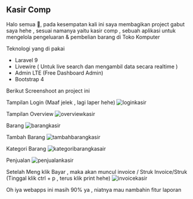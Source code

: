 ## Kasir Comp

Halo semua 👋, pada kesempatan kali ini saya membagikan project gabut saya hehe , sesuai namanya yaitu kasir comp , sebuah aplikasi untuk mengelola pengeluaran & pembelian barang di Toko Komputer

Teknologi yang di pakai
 - Laravel 9
 - Livewire ( Untuk live search dan mengambil data secara realtime )
 - Admin LTE (Free Dashboard Admin)
 - Bootstrap 4

Berikut Screenshoot an project ini

Tampilan Login (Maaf jelek , lagi laper hehe)
![loginkasir](https://user-images.githubusercontent.com/91861324/163503115-c70f4b2b-06aa-44d7-8985-e3f29dbcfcb7.png)

Tampilan Overview
![overviewkasir](https://user-images.githubusercontent.com/91861324/163503177-fcad20d7-ee05-4b3e-ade7-b87727cbb5d9.png)

Barang
![barangkasir](https://user-images.githubusercontent.com/91861324/163503265-5c7ad3da-3025-4249-b6af-f04236200937.png)

Tambah Barang
![tambahbarangkasir](https://user-images.githubusercontent.com/91861324/163503299-0e72c6de-03d6-41c3-9422-6c27ee58bb0c.png)

Kategori Barang
![kategoribarangkasair](https://user-images.githubusercontent.com/91861324/163503329-78154526-0248-4f22-a193-e1bf5d6b9647.png)

Penjualan
![penjualankasir](https://user-images.githubusercontent.com/91861324/163503369-3ea99fa2-4c1e-45f3-a7ae-99e3ef92ab7b.png)

Setelah Meng klik Bayar , maka akan muncul invoice / Struk
Invoice/Struk (Tinggal klik ctrl + p , terus klik print hehe)
![invoicekasir](https://user-images.githubusercontent.com/91861324/163503536-c673e78b-82b6-477e-8e92-e4c510622580.png)


Oh iya webapps ini masih 90% ya  , niatnya mau nambahin fitur laporan
